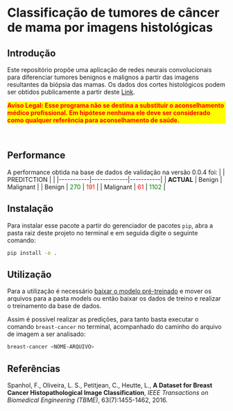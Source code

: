 <h1>Classificação de tumores de câncer de mama por imagens histológicas</h1>


<h2>Introdução</h2>
Este repositório propõe uma aplicação de redes neurais convolucionais para diferenciar tumores benignos e malignos a partir das imagens resultantes da biópsia das mamas. Os dados dos cortes histológicos podem ser obtidos publicamente a partir deste <a href="https://web.inf.ufpr.br/vri/databases/breast-cancer-histopathological-database-breakhis/">Link</a>.

<br>
<p style='background-color:#FF0;color:#F00;font=weight:'><b>Aviso Legal: Esse programa não se destina a substituir o aconselhamento médico profissional. Em hipótese nenhuma ele deve ser considerado como qualquer referência para aconselhamento de saúde.</b></p>
<br>

<h2>Performance</h2>

A performance obtida na base de dados de validação na versão 0.0.4 foi:
|     | PREDITCTION |           |
|-----------|-------------|-----------|
|   **ACTUAL**        | Benign      | Malignant |
| Benign    | <span style="color:green">270</span>         | <span style="color:red">191</span>       |
| Malignant | <span style="color:red">61</span>          | <span style="color:green">1102</span>      |

<h2>Instalação</h2>

Para instalar esse pacote a partir do gerenciador de pacotes `pip`, abra a pasta raiz deste projeto no terminal e em seguida digite o seguinte comando:

```bash
pip install -e .
```

<h2>Utilização</h2>

Para a utilização é necessário <a href="https://drive.google.com/file/d/12ozVh6HPWWqmTvV8PhhhnFOSxVesGANK/view?usp=share_link">baixar o modelo pré-treinado</a> e mover os arquivos para a pasta models ou então baixar os dados de treino e realizar o treinamento da base de dados.

Assim é possível realizar as predições, para tanto basta executar o comando `breast-cancer` no terminal, acompanhado do caminho do arquivo de imagem a ser analisado:

```bash
breast-cancer <NOME-ARQUIVO>
```


<h2>Referências</h2>
Spanhol, F., Oliveira, L. S., Petitjean, C., Heutte, L., <b>A Dataset for Breast Cancer Histopathological Image Classification</b>, <i>IEEE Transactions on Biomedical Engineering (TBME)</i>, 63(7):1455-1462, 2016.